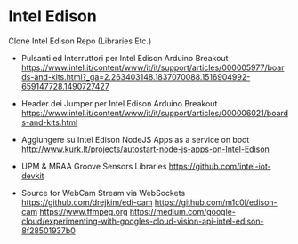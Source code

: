 # Intel Edison 
Clone Intel Edison Repo (Libraries Etc.)

- Pulsanti ed Interruttori per Intel Edison Arduino Breakout
https://www.intel.it/content/www/it/it/support/articles/000005977/boards-and-kits.html?_ga=2.263403148.1837070088.1516904992-659147728.1490727427

- Header dei Jumper per Intel Edison Arduino Breakout
https://www.intel.it/content/www/it/it/support/articles/000006021/boards-and-kits.html

- Aggiungere su Intel Edison NodeJS Apps as a service on boot 
http://www.kurk.lt/projects/autostart-node-js-apps-on-Intel-Edison

- UPM & MRAA Groove Sensors Libraries
https://github.com/intel-iot-devkit

- Source for WebCam Stream via WebSockets
https://github.com/drejkim/edi-cam
https://github.com/m1c0l/edison-cam
https://www.ffmpeg.org
https://medium.com/google-cloud/experimenting-with-googles-cloud-vision-api-intel-edison-8f28501937b0




